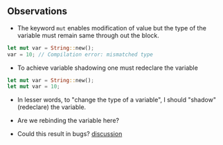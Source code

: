 ## Observations

* The keyword `mut` enables modification of value but the type of the variable must remain same through out the block.
```rust
let mut var = String::new();
var = 10; // Compilation error: mismatched type
```
* To achieve variable shadowing one must redeclare the variable
```rust
let mut var = String::new();
let mut var = 10;
```

* In lesser words, to "change the type of a variable", I should "shadow" (redeclare) the variable.

* Are we rebinding the variable here?

* Could this result in bugs? [discussion](https://mail.mozilla.org/pipermail/rust-dev/2013-May/004293.html)

